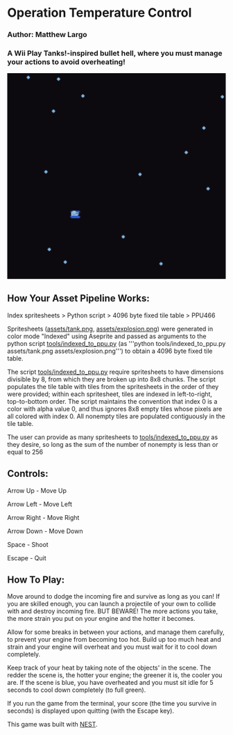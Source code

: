 # Operation Temperature Control

### Author: Matthew Largo

### A Wii Play Tanks!-inspired bullet hell, where you must manage your actions to avoid overheating!

![Screen Shot](screenshot.png)

## How Your Asset Pipeline Works:

Index spritesheets > Python script > 4096 byte fixed tile table > PPU466

Spritesheets ([assets/tank.png](assets/tank.png), [assets/explosion.png](assets/explosion.png)) were generated in color mode "Indexed" using Aseprite and passed as arguments
to the python script [tools/indexed_to_ppu.py](tools/indexed_to_ppu.py) (as '''python tools/indexed_to_ppu.py assets/tank.png assets/explosion.png''') to obtain a 4096 byte fixed tile table.

The script [tools/indexed_to_ppu.py](tools/indexed_to_ppu.py) require spritesheets to have dimensions divisible by 8, from which they are broken up into 8x8 chunks. The script populates the tile table with tiles from the spritesheets in the order of they were provided; within each spritesheet, tiles are indexed in left-to-right, top-to-bottom order. The script maintains the convention that index 0 is a color with alpha value 0, and thus ignores 8x8 empty tiles whose pixels are all colored with index 0. All nonempty tiles are populated contiguously in the tile table. 

The user can provide as many spritesheets to [tools/indexed_to_ppu.py](tools/indexed_to_ppu.py) as they desire, so long as the sum of the number of nonempty is less than or equal to 256

## Controls:

Arrow Up - Move Up

Arrow Left - Move Left

Arrow Right - Move Right

Arrow Down - Move Down

Space - Shoot

Escape - Quit

## How To Play:

Move around to dodge the incoming fire and survive as long as you can! If you are skilled enough, you can launch a projectile of your own to collide with and destroy incoming fire. BUT BEWARE! The more actions you take, the more strain you put on your engine and the hotter it becomes. 

Allow for some breaks in between your actions, and manage them carefully, to prevent your engine from becoming too hot. Build up too much heat and strain and your engine will overheat and you must wait for it to cool down completely.

Keep track of your heat by taking note of the objects' in the scene. The redder the scene is, the hotter your engine; the greener it is, the cooler you are. If the scene is blue, you have overheated and you must sit idle for 5 seconds to cool down completely (to full green).

If you run the game from the terminal, your score (the time you survive in seconds) is displayed upon quitting (with the Escape key).

This game was built with [NEST](NEST.md).

